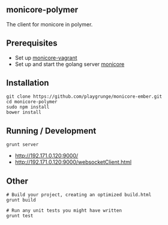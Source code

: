 ## monicore-polymer
The client for monicore in polymer.

## Prerequisites
* Set up [monicore-vagrant](https://github.com/playgrunge/monicore-vagrant)
* Set up and start the golang server [monicore](https://github.com/playgrunge/monicore)

## Installation
```
git clone https://github.com/playgrunge/monicore-ember.git
cd monicore-polymer
sudo npm install
bower install
```

## Running / Development
```
grunt server
```
* http://192.171.0.120:9000/
* http://192.171.0.120:9000/websocketClient.html


## Other
```
# Build your project, creating an optimized build.html
grunt build

# Run any unit tests you might have written
grunt test
```

